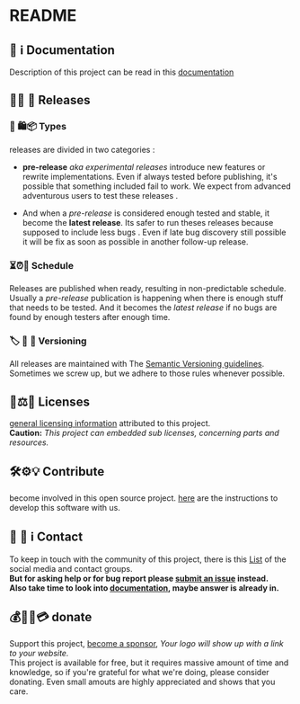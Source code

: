 # README

## 📖 ℹ️ Documentation
Description of this project can be read in this [documentation](../docs/description.md)


## 🚀✨ 🚩 Releases

### 🍨 🛍📦 Types
releases are divided in two categories :
 - **pre-release** *aka experimental releases* introduce new features or rewrite implementations.
 Even if always tested before publishing, it's possible that something included fail to work.
 We expect from advanced adventurous users to test these releases .
 
 - And when a *pre-release* is considered enough tested and stable, it become the **latest release**.
 Its safer to run theses releases because supposed to include less bugs .
 Even if late bug discovery still possible it will be fix as soon as possible in another follow-up release.

### ⏳⏰📅 Schedule
Releases are published when ready,
resulting in non-predictable schedule.
Usually a *pre-release* publication is happening when there is enough stuff that needs to be tested.
And it becomes the *latest release* if no bugs are found by enough testers after enough time.

### 🏷️ 🔖 👀 Versioning
All releases are maintained with The [Semantic Versioning guidelines](https://semver.org/).
Sometimes we screw up, but we adhere to those rules whenever possible.


## 📜⚖️👮 Licenses
[general licensing information](../license.md) attributed to this project.  
**Caution:** *This project can embedded sub licenses, concerning parts and resources.*


## 🛠⚙️💡 Contribute
become involved in this open source project.
[here](contributing.md) are the instructions to develop this software with us.


## 🙋 👋 ℹ️ Contact
To keep in touch with the community of this project, there is this [List](support.md) of the social media and contact groups.  
**But for asking help or for bug report please [submit an issue](contributing.md#report-issue) instead.**  
**Also take time to look into [documentation](../docs/description.md), maybe answer is already in.**  


## 💰💸🤑💳 donate
Support this project, [become a sponsor](https://help.github.com/en/articles/about-github-sponsors),
*Your logo will show up with a link to your website.*  
This project is available for free, but it requires massive amount of time and knowledge,
so if you're grateful for what we're doing, please consider donating.
Even small amouts are highly appreciated and shows that you care.

